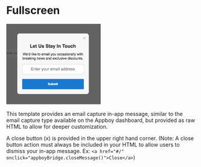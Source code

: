 # Fullscreen
<img src="/_images/web-email-capture.png" width="250">

This template provides an email capture in-app message, similar to the email capture type available on the Appboy dashboard, but provided as raw HTML to allow for deeper customization.

A close button (x) is provided in the upper right hand corner.  (Note: A close button action must always be included in your HTML to allow users to dismiss your in-app message. Ex: ```<a href="#/" onclick="appboyBridge.closeMessage()">Close</a>```)

